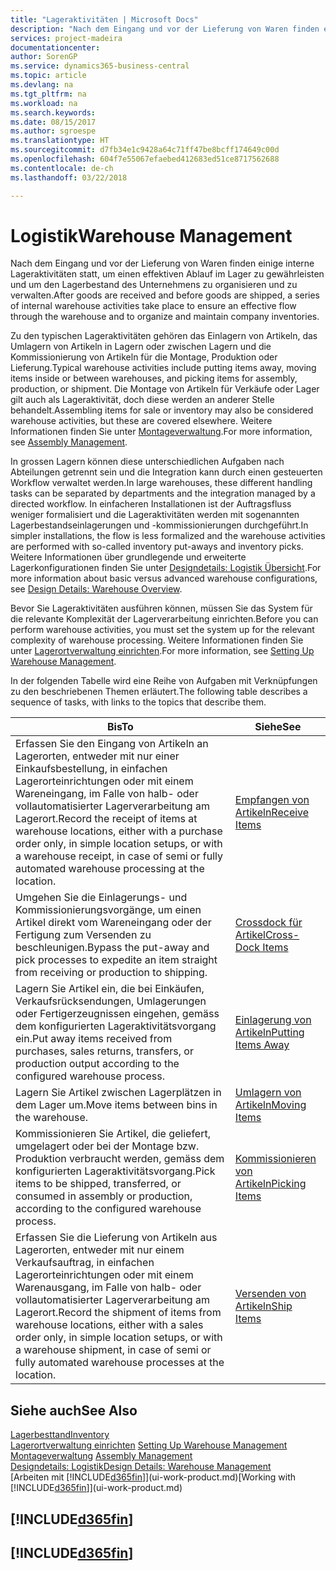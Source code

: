 ```yaml
---
title: "Lageraktivitäten | Microsoft Docs"
description: "Nach dem Eingang und vor der Lieferung von Waren finden einige interne Lageraktivitäten statt, um einen effektiven Ablauf im Lager zu gewährleisten und um den Lagerbestand des Unternehmens zu organisieren und zu verwalten."
services: project-madeira
documentationcenter: 
author: SorenGP
ms.service: dynamics365-business-central
ms.topic: article
ms.devlang: na
ms.tgt_pltfrm: na
ms.workload: na
ms.search.keywords: 
ms.date: 08/15/2017
ms.author: sgroespe
ms.translationtype: HT
ms.sourcegitcommit: d7fb34e1c9428a64c71ff47be8bcff174649c00d
ms.openlocfilehash: 604f7e55067efaebed412683ed51ce8717562688
ms.contentlocale: de-ch
ms.lasthandoff: 03/22/2018

---
```

# <a name="warehouse-management"></a><span data-ttu-id="6f8eb-103">Logistik</span><span class="sxs-lookup"><span data-stu-id="6f8eb-103">Warehouse Management</span></span>
<span data-ttu-id="6f8eb-104">Nach dem Eingang und vor der Lieferung von Waren finden einige interne Lageraktivitäten statt, um einen effektiven Ablauf im Lager zu gewährleisten und um den Lagerbestand des Unternehmens zu organisieren und zu verwalten.</span><span class="sxs-lookup"><span data-stu-id="6f8eb-104">After goods are received and before goods are shipped, a series of internal warehouse activities take place to ensure an effective flow through the warehouse and to organize and maintain company inventories.</span></span>

<span data-ttu-id="6f8eb-105">Zu den typischen Lageraktivitäten gehören das Einlagern von Artikeln, das Umlagern von Artikeln in Lagern oder zwischen Lagern und die Kommissionierung von Artikeln für die Montage, Produktion oder Lieferung.</span><span class="sxs-lookup"><span data-stu-id="6f8eb-105">Typical warehouse activities include putting items away, moving items inside or between warehouses, and picking items for assembly, production, or shipment.</span></span> <span data-ttu-id="6f8eb-106">Die Montage von Artikeln für Verkäufe oder Lager gilt auch als Lageraktivität, doch diese werden an anderer Stelle behandelt.</span><span class="sxs-lookup"><span data-stu-id="6f8eb-106">Assembling items for sale or inventory may also be considered warehouse activities, but these are covered elsewhere.</span></span> <span data-ttu-id="6f8eb-107">Weitere Informationen finden Sie unter [Montageverwaltung](assembly-assemble-items.md).</span><span class="sxs-lookup"><span data-stu-id="6f8eb-107">For more information, see [Assembly Management](assembly-assemble-items.md).</span></span>  

<span data-ttu-id="6f8eb-108">In grossen Lagern können diese unterschiedlichen Aufgaben nach Abteilungen getrennt sein und die Integration kann durch einen gesteuerten Workflow verwaltet werden.</span><span class="sxs-lookup"><span data-stu-id="6f8eb-108">In large warehouses, these different handling tasks can be separated by departments and the integration managed by a directed workflow.</span></span> <span data-ttu-id="6f8eb-109">In einfacheren Installationen ist der Auftragsfluss weniger formalisiert und die Lageraktivitäten werden mit sogenannten Lagerbestandseinlagerungen und -kommissionierungen durchgeführt.</span><span class="sxs-lookup"><span data-stu-id="6f8eb-109">In simpler installations, the flow is less formalized and the warehouse activities are performed with so-called inventory put-aways and inventory picks.</span></span> <span data-ttu-id="6f8eb-110">Weitere Informationen über grundlegende und erweiterte Lagerkonfigurationen finden Sie unter [Designdetails: Logistik Übersicht](design-details-warehouse-overview.md).</span><span class="sxs-lookup"><span data-stu-id="6f8eb-110">For more information about basic versus advanced warehouse configurations, see [Design Details: Warehouse Overview](design-details-warehouse-overview.md).</span></span>

<span data-ttu-id="6f8eb-111">Bevor Sie Lageraktivitäten ausführen können, müssen Sie das System für die relevante Komplexität der Lagerverarbeitung einrichten.</span><span class="sxs-lookup"><span data-stu-id="6f8eb-111">Before you can perform warehouse activities, you must set the system up for the relevant complexity of warehouse processing.</span></span> <span data-ttu-id="6f8eb-112">Weitere Informationen finden Sie unter [Lagerortverwaltung einrichten](warehouse-setup-warehouse.md).</span><span class="sxs-lookup"><span data-stu-id="6f8eb-112">For more information, see [Setting Up Warehouse Management](warehouse-setup-warehouse.md).</span></span>

 <span data-ttu-id="6f8eb-113">In der folgenden Tabelle wird eine Reihe von Aufgaben mit Verknüpfungen zu den beschriebenen Themen erläutert.</span><span class="sxs-lookup"><span data-stu-id="6f8eb-113">The following table describes a sequence of tasks, with links to the topics that describe them.</span></span>   

|<span data-ttu-id="6f8eb-114">**Bis**</span><span class="sxs-lookup"><span data-stu-id="6f8eb-114">**To**</span></span>|<span data-ttu-id="6f8eb-115">**Siehe**</span><span class="sxs-lookup"><span data-stu-id="6f8eb-115">**See**</span></span>|  
|------------|-------------|  
|<span data-ttu-id="6f8eb-116">Erfassen Sie den Eingang von Artikeln an Lagerorten, entweder mit nur einer Einkaufsbestellung, in einfachen Lagerorteinrichtungen oder mit einem Wareneingang, im Falle von halb- oder vollautomatisierter Lagerverarbeitung am Lagerort.</span><span class="sxs-lookup"><span data-stu-id="6f8eb-116">Record the receipt of items at warehouse locations, either with a purchase order only, in simple location setups, or with a warehouse receipt, in case of semi or fully automated warehouse processing at the location.</span></span>|[<span data-ttu-id="6f8eb-117">Empfangen von Artikeln</span><span class="sxs-lookup"><span data-stu-id="6f8eb-117">Receive Items</span></span>](warehouse-how-receive-items.md)|
|<span data-ttu-id="6f8eb-118">Umgehen Sie die Einlagerungs- und Kommissionierungsvorgänge, um einen Artikel direkt vom Wareneingang oder der Fertigung zum Versenden zu beschleunigen.</span><span class="sxs-lookup"><span data-stu-id="6f8eb-118">Bypass the put-away and pick processes to expedite an item straight from receiving or production to shipping.</span></span>|[<span data-ttu-id="6f8eb-119">Crossdock für Artikel</span><span class="sxs-lookup"><span data-stu-id="6f8eb-119">Cross-Dock Items</span></span>](warehouse-how-to-cross-dock-items.md)|    
|<span data-ttu-id="6f8eb-120">Lagern Sie Artikel ein, die bei Einkäufen, Verkaufsrücksendungen, Umlagerungen oder Fertigerzeugnissen eingehen, gemäss dem konfigurierten Lageraktivitätsvorgang ein.</span><span class="sxs-lookup"><span data-stu-id="6f8eb-120">Put away items received from purchases, sales returns, transfers, or production output according to the configured warehouse process.</span></span>|[<span data-ttu-id="6f8eb-121">Einlagerung von Artikeln</span><span class="sxs-lookup"><span data-stu-id="6f8eb-121">Putting Items Away</span></span>](warehouse-put-away-items.md)|
|<span data-ttu-id="6f8eb-122">Lagern Sie Artikel zwischen Lagerplätzen in dem Lager um.</span><span class="sxs-lookup"><span data-stu-id="6f8eb-122">Move items between bins in the warehouse.</span></span>|[<span data-ttu-id="6f8eb-123">Umlagern von Artikeln</span><span class="sxs-lookup"><span data-stu-id="6f8eb-123">Moving Items</span></span>](warehouse-move-items.md)|
|<span data-ttu-id="6f8eb-124">Kommissionieren Sie Artikel, die geliefert, umgelagert oder bei der Montage bzw. Produktion verbraucht werden, gemäss dem konfigurierten Lageraktivitätsvorgang.</span><span class="sxs-lookup"><span data-stu-id="6f8eb-124">Pick items to be shipped, transferred, or consumed in assembly or production, according to the configured warehouse process.</span></span>|[<span data-ttu-id="6f8eb-125">Kommissionieren von Artikeln</span><span class="sxs-lookup"><span data-stu-id="6f8eb-125">Picking Items</span></span>](warehouse-pick-items.md)|
|<span data-ttu-id="6f8eb-126">Erfassen Sie die Lieferung von Artikeln aus Lagerorten, entweder mit nur einem Verkaufsauftrag, in einfachen Lagerorteinrichtungen oder mit einem Warenausgang, im Falle von halb- oder vollautomatisierter Lagerverarbeitung am Lagerort.</span><span class="sxs-lookup"><span data-stu-id="6f8eb-126">Record the shipment of items from warehouse locations, either with a sales order only, in simple location setups, or with a warehouse shipment, in case of semi or fully automated warehouse processes at the location.</span></span>|[<span data-ttu-id="6f8eb-127">Versenden von Artikeln</span><span class="sxs-lookup"><span data-stu-id="6f8eb-127">Ship Items</span></span>](warehouse-how-ship-items.md)|  

## <a name="see-also"></a><span data-ttu-id="6f8eb-128">Siehe auch</span><span class="sxs-lookup"><span data-stu-id="6f8eb-128">See Also</span></span>  
[<span data-ttu-id="6f8eb-129">Lagerbesttand</span><span class="sxs-lookup"><span data-stu-id="6f8eb-129">Inventory</span></span>](inventory-manage-inventory.md)  
<span data-ttu-id="6f8eb-130">[Lagerortverwaltung einrichten](warehouse-setup-warehouse.md)   </span><span class="sxs-lookup"><span data-stu-id="6f8eb-130">[Setting Up Warehouse Management](warehouse-setup-warehouse.md)   </span></span>  
<span data-ttu-id="6f8eb-131">[Montageverwaltung](assembly-assemble-items.md)  </span><span class="sxs-lookup"><span data-stu-id="6f8eb-131">[Assembly Management](assembly-assemble-items.md)  </span></span>  
[<span data-ttu-id="6f8eb-132">Designdetails: Logistik</span><span class="sxs-lookup"><span data-stu-id="6f8eb-132">Design Details: Warehouse Management</span></span>](design-details-warehouse-management.md)  
<span data-ttu-id="6f8eb-133">[Arbeiten mit [!INCLUDE[d365fin](includes/d365fin_md.md)]](ui-work-product.md)</span><span class="sxs-lookup"><span data-stu-id="6f8eb-133">[Working with [!INCLUDE[d365fin](includes/d365fin_md.md)]](ui-work-product.md)</span></span>  

## [!INCLUDE[d365fin](includes/free_trial_md.md)]  
## [!INCLUDE[d365fin](includes/training_link_md.md)]

